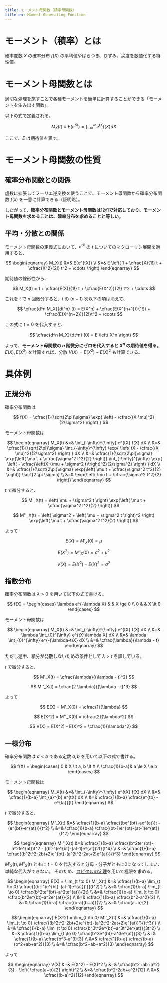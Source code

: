 ```yaml
---
title: モーメント母関数（積率母関数）
title-en: Moment-Generating Function
---
```


# モーメント（積率）とは

確率変数 $X$ の確率分布 $f(X)$ の平均値やばらつき、ひずみ、尖度を数値化する特性値。


# モーメント母関数とは

適切な処理を施すことで各種モーメントを簡単に計算することができる「モーメントを生み出す関数」。

以下の式で定義される。

$$
M_X(t) \equiv E(e^{tX}) = \int_{-\infty}^{\infty} e^{tX} f(X) dX
$$

ここで、$E$ は期待値を表す。


# モーメント母関数の性質

## 確率分布関数との関係

虚数に拡張してフーリエ逆変換を使うことで、モーメント母関数から確率分布関数 $f(x)$ を一意に計算できる（証明略）。

したがって、**確率分布関数とモーメント母関数は1対1で対応しており、モーメント母関数を求めることは、確率分布を求めることと等しい。**

## 平均・分散との関係

モーメント母関数の定義式において、$e^{tX}$ の $t$ についてのマクローリン展開を適用すると、

$$
\begin{eqnarray}
  M_X(t) &=& E(e^{tX})
  \\ &=&
  E \left(
    1 + \cfrac{X}{1!} t + \cfrac{X^2}{2!} t^2 + \cdots
  \right)
\end{eqnarray}
$$

期待値の線形性から、

$$
M_X(t) = 1 + \cfrac{E(X)}{1!} t + \cfrac{E(X^2)}{2!} t^2 + \cdots
$$

これを $t$ で $n$ 回微分すると、$t$ の $(n-1)$ 次以下の項は消えて、

$$
\cfrac{d^n M_X}{dt^n} (t) =
E(X^n) +
\cfrac{E(X^{n+1})}{1!}t +
\cfrac{E(X^{n+2})}{2!}t^2 + \cdots
$$

この式に $t=0$ を代入すると、

$$
\cfrac{d^n M_X}{dt^n} (0) = E \left( X^n \right)
$$

よって、**モーメント母関数の $n$ 階微分にゼロを代入すると $X^n$ の期待値を得る。**
$E(X), E(X^2)$ を計算すれば、分散 $V(X) = E(X^2) - E(X)^2$ も計算できる。


# 具体例

## 正規分布

確率分布関数は

$$
f(X) =
\cfrac{1}{\sqrt{2\pi}\sigma}
\exp{
  \left(
    - \cfrac{(X-\mu)^2}{2\sigma^2}
  \right)
}
$$

モーメント母関数は

$$
\begin{eqnarray}
  M_X(t)
  &=&
  \int_{-\infty}^{\infty} e^{tX} f(X) dX
  \\ &=&
  \cfrac{1}{\sqrt{2\pi}\sigma}
  \int_{-\infty}^{\infty} \exp{
    \left(
      tX - \cfrac{(X-\mu)^2}{2\sigma^2}
    \right)
  } dX
  \\ &=&
  \cfrac{1}{\sqrt{2\pi}\sigma}
  \exp{\left(
    \mu t + \cfrac{\sigma^2 t^2}{2}
  \right)}
  \int_{-\infty}^{\infty} \exp{
    \left(
      - \cfrac{\left(X-(\mu + \sigma^2 t)\right)^2}{2\sigma^2}
    \right)
  } dX
  \\ &=&
  \cfrac{1}{\sqrt{2\pi}\sigma}
  \exp{\left(
    \mu t + \cfrac{\sigma^2 t^2}{2}
  \right)}
  \sqrt{2 \pi \sigma}
  \\ &=&
  \exp{\left(
    \mu t + \cfrac{\sigma^2 t^2}{2}
  \right)}
\end{eqnarray}
$$

$t$ で微分すると、

$$
M'_X(t) = \left( \mu + \sigma^2 t \right)
\exp{\left(
  \mu t + \cfrac{\sigma^2 t^2}{2}
\right)}
$$

$$
M''_X(t) = \left(
  \sigma^2 + \left( \mu + \sigma^2 t \right)^2
\right)
\exp{\left(
  \mu t + \cfrac{\sigma^2 t^2}{2}
\right)}
$$

よって

$$
E(X) = M'_X(0) = \mu
$$

$$
E(X^2) = M''_X(0) = \sigma^2 + \mu^2
$$

$$
V(X) = E(X^2) - E(X)^2 = \sigma^2
$$


## 指数分布

確率分布関数は $\lambda \gt 0$ を用いて以下の式で書ける。

$$
f(X) =
\begin{cases}
  \lambda e^{-\lambda X} & & X \ge 0 \\
  0 & & X \lt 0
\end{cases}
$$

モーメント母関数は

$$
\begin{eqnarray}
  M_X(t)
  &=&
  \int_{-\infty}^{\infty} e^{tX} f(X) dX
  \\ &=&
  \lambda \int_{0}^{\infty} e^{tX-\lambda X} dX
  \\ &=&
  \lambda \int_{0}^{\infty} e^{-(\lambda-t)X} dX
  \\ &=&
  \cfrac{\lambda}{\lambda - t}
\end{eqnarray}
$$

ただし途中、積分が発散しないための条件として $\lambda \gt t$ を課している。

$t$ で微分すると、

$$
M'_X(t) = \cfrac{\lambda}{(\lambda - t)^2}
$$

$$
M''_X(t) = \cfrac{2 \lambda}{(\lambda - t)^3}
$$

よって

$$
E(X) = M'_X(0) = \cfrac{1}{\lambda}
$$

$$
E(X^2) = M''_X(0) = \cfrac{2}{\lambda^2}
$$

$$
V(X) = E(X^2) - E(X)^2 = \cfrac{1}{\lambda^2}
$$

## 一様分布

確率分布関数は $a \lt b$ である定数 $a, b$ を用いて以下の式で書ける。

$$
f(X) = \begin{cases}
0 & X \lt a, b \lt X
\\
\cfrac{1}{b-a}& a \le X \le b
\end{cases}
$$

モーメント母関数は

$$
\begin{eqnarray}
  M_X(t)
  &=&
  \int_{-\infty}^{\infty} e^{tX} f(X) dX
  \\ &=&
  \cfrac{1}{b-a} \int_{a}^{b} e^{tX} dX
  \\ &=&
  \cfrac{1}{b-a} \cfrac{e^{tb} - e^{ta}}{t}
\end{eqnarray}
$$

$t$ で微分すると、

$$
\begin{eqnarray}
  M'_X(t) &=& \cfrac{1}{b-a}
  \cfrac{(be^{bt}-ae^{at})t - (e^{bt}-e^{at})}{t^2}
  \\ &=&
  \cfrac{1}{b-a}
  \cfrac{(bt-1)e^{bt}-(at-1)e^{at}}{t^2}
\end{eqnarray}
$$

$$
\begin{eqnarray}
  M''_X(t) &=& \cfrac{1}{b-a}
  \cfrac{(b^2te^{bt}-a^2te^{at})t^2 - ((bt-1)e^{bt}-(at-1)e^{at})2t}{t^4}
  \\ &=&
  \cfrac{1}{b-a}
  \cfrac{(b^2t^2-2bt+2)e^{bt}-(a^2t^2-2at+2)e^{at}}{t^3}
\end{eqnarray}
$$

$M'_X(t), M''_X(t)$ ともに $t=0$ を代入すると分母・分子がともに0になってしまい、単純な代入ができない。
そのため、[ロピタルの定理](../calculus/lhopital-theorem.md)を用いて極限を求める。

$$
\begin{eqnarray}
  E(X) = \lim_{t \to 0} M'_X(t) &=&
  \cfrac{1}{b-a} \lim_{t \to 0}
  \cfrac{((bt-1)e^{bt}-(at-1)e^{at})'}{(t^2)'}
  \\ &=&
  \cfrac{1}{b-a} \lim_{t \to 0}
  \cfrac{b^2te^{bt}-a^2te^{at}}{2t}
  \\ &=&
  \cfrac{1}{b-a} \lim_{t \to 0}
  \cfrac{b^2e^{bt}-a^2e^{at}}{2}
  \\ &=&
  \cfrac{1}{b-a}
  \cfrac{b^2-a^2}{2}
  \\ &=&
  \cfrac{1}{b-a}
  \cfrac{(b-a)(b+a)}{2}
  \\ &=&
  \cfrac{a+b}{2}
\end{eqnarray}
$$

$$
\begin{eqnarray}
  E(X^2) = \lim_{t \to 0} M''_X(t) &=&
  \cfrac{1}{b-a} \lim_{t \to 0}
  \cfrac{((b^2t^2-2bt+2)e^{bt}-(a^2t^2-2at+2)e^{at})'}{(t^3)'}
  \\ &=&
  \cfrac{1}{b-a} \lim_{t \to 0}
  \cfrac{b^3t^2e^{bt}-a^3t^2e^{at}}{3t^2}
  \\ &=&
  \cfrac{1}{b-a} \lim_{t \to 0}
  \cfrac{b^3e^{bt}-a^3e^{at}}{3}
  \\ &=&
  \cfrac{1}{b-a}
  \cfrac{b^3-a^3}{3}
  \\ &=&
  \cfrac{1}{b-a}
  \cfrac{(b-a)(b^2+ab+a^2)}{3}
  \\ &=&
  \cfrac{b^2+ab+a^2}{3}
\end{eqnarray}
$$

よって

$$
\begin{eqnarray}
  V(X) &=& E(X^2) - E(X)^2
  \\ &=&
  \cfrac{b^2+ab+a^2}{3} - \left( \cfrac{a+b}{2} \right)^2
  \\ &=&
  \cfrac{b^2-2ab+a^2}{12}
  \\ &=&
  \cfrac{(b-a)^2}{12}
\end{eqnarray}
$$
